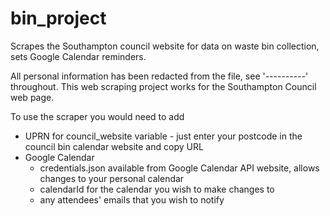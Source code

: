 # bin_project
Scrapes the Southampton council website for data on waste bin collection, sets Google Calendar reminders.

All personal information has been redacted from the file, see '----------' throughout.
This web scraping project works for the Southampton Council web page. 

To use the scraper you would need to add
 - UPRN for council_website variable - just enter your postcode in the council bin calendar website and copy URL
 - Google Calendar
    - credentials.json available from Google Calendar API website, allows changes to your personal calendar
    - calendarId for the calendar you wish to make changes to
    - any attendees' emails that you wish to notify
